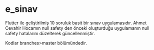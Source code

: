 # e_sinav
Flutter ile geliştirilmiş 10 soruluk basit bir sınav uygulamasıdır. 
Ahmet Cevahir Hocamın null safety den önceki oluşturduğu uygulamanın null safety hatalarını düzelterek güncellenmiştir. 

Kodlar branches>master bölümündedir.

